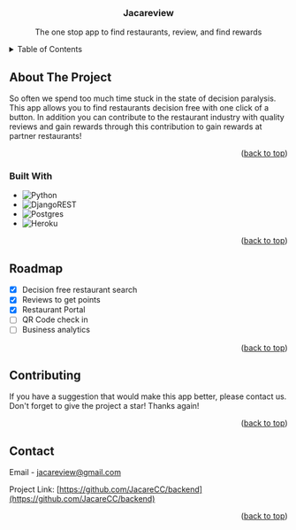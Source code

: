 <!-- PROJECT LOGO -->
<br />
<div align="center">
    <h3 align="center">Jacareview</h3>

  <p align="center">
    The one stop app to find restaurants, review, and find rewards 
  </p>
</div>



<!-- TABLE OF CONTENTS -->
<details>
  <summary>Table of Contents</summary>
  <ol>
    <li>
      <a href="#about-the-project">About The Project</a>
      <ul>
        <li><a href="#built-with">Built With</a></li>
      </ul>
    </li>
    <li><a href="#roadmap">Roadmap</a></li>
    <li><a href="#contributing">Contributing</a></li>
    <li><a href="#contact">Contact</a></li>
  </ol>
</details>



<!-- ABOUT THE PROJECT -->
## About The Project

So often we spend too much time stuck in the state of decision paralysis. This app allows you to find restaurants decision free with one click of a button. In addition you can contribute to the restaurant industry with quality reviews and gain rewards through this contribution to gain rewards at partner restaurants!

<p align="right">(<a href="#readme-top">back to top</a>)</p>



### Built With

* ![Python](https://img.shields.io/badge/python-3670A0?style=for-the-badge&logo=python&logoColor=ffdd54)
* ![DjangoREST](https://img.shields.io/badge/DJANGO-REST-ff1709?style=for-the-badge&logo=django&logoColor=white&color=ff1709&labelColor=gray)
* ![Postgres](https://img.shields.io/badge/postgres-%23316192.svg?style=for-the-badge&logo=postgresql&logoColor=white)
* ![Heroku](https://img.shields.io/badge/heroku-%23430098.svg?style=for-the-badge&logo=heroku&logoColor=white)



<p align="right">(<a href="#readme-top">back to top</a>)</p>


<!-- ROADMAP -->
## Roadmap

- [x] Decision free restaurant search
- [x] Reviews to get points
- [x] Restaurant Portal
- [ ] QR Code check in
- [ ] Business analytics

<p align="right">(<a href="#readme-top">back to top</a>)</p>

## Contributing

If you have a suggestion that would make this app better, please contact us.
Don't forget to give the project a star! Thanks again!

<p align="right">(<a href="#readme-top">back to top</a>)</p>


<!-- CONTACT -->
## Contact

Email - jacareview@gmail.com

Project Link: [https://github.com/JacareCC/backend](https://github.com/JacareCC/backend)

<p align="right">(<a href="#readme-top">back to top</a>)</p>

